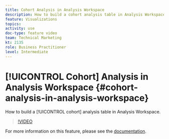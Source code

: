 ```yaml
---
title: Cohort Analysis in Analysis Workspace
description: How to build a cohort analysis table in Analysis Workspace.
feature: Visualizations
topics: 
activity: use
doc-type: feature video
team: Technical Marketing
kt: 2135
role: Business Practitioner
level: Intermediate
---
```


# [!UICONTROL Cohort] Analysis in Analysis Workspace {#cohort-analysis-in-analysis-workspace}

How to build a [!UICONTROL cohort] analysis table in Analysis Workspace.

>[!VIDEO](https://video.tv.adobe.com/v/23990/?quality=12)

For more information on this feature, please see the [documentation](https://marketing.adobe.com/resources/help/en_US/analytics/analysis-workspace/cohort_analysis.html).
